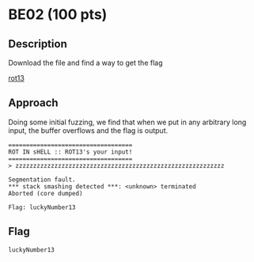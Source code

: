 # BE02 (100 pts)

## Description
Download the file and find a way to get the flag

[rot13](rot13)

## Approach
Doing some initial fuzzing, we find that when we put in any arbitrary long input, the buffer overflows and the flag is output. 
```./rot13
===================================
ROT IN sHELL :: ROT13's your input!
===================================
> zzzzzzzzzzzzzzzzzzzzzzzzzzzzzzzzzzzzzzzzzzzzzzzzzzzzzzzzzzz

Segmentation fault.
*** stack smashing detected ***: <unknown> terminated
Aborted (core dumped)

Flag: luckyNumber13
```

## Flag
```
luckyNumber13
```
